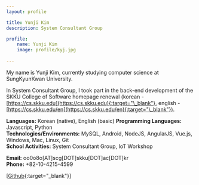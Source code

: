 ```yaml
---
layout: profile

title: Yunji Kim
description: System Consultant Group

profile:
    name: Yunji Kim
    image: profile/kyj.jpg
    
---
```


My name is Yunji Kim, currently studying computer science at SungKyunKwan University.


In System Consultant Group, I took part in the back-end development of the SKKU College of Software homepage renewal (korean - [https://cs.skku.edu](https://cs.skku.edu){:target="\_blank"}, english - [https://cs.skku.edu/en](https://cs.skku.edu/en){:target="\_blank"}).

<strong>Languages:</strong> Korean (native), English (basic)
<strong>Programming Languages:</strong> Javascript, Python  
<strong>Technologies/Environments:</strong> MySQL, Android, NodeJS, AngularJS, Vue.js, Windows, Mac, Linux, Git  
<strong>School Activities:</strong> System Consultant Group, IoT Workshop

<strong>Email:</strong> oo0o8o[AT]scg[DOT]skku[DOT]ac[DOT]kr  
<strong>Phone:</strong> +82-10-4215-4599

<!-- See [[Resume](https://systemconsultantgroup.github.io/scg-folio/assets/img/resume/kimyunji.pdf){:target="\_blank"}], -->
[[Github](https://github.com/yunjiyunji){:target="\_blank"}]